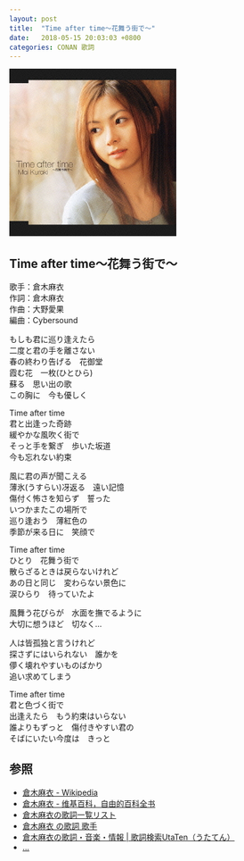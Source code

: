 ```yaml
---
layout: post
title:  "Time after time～花舞う街で～"
date:   2018-05-15 20:03:03 +0800
categories: CONAN 歌詞
---
```

![time_after_time~hanamaumachide~](/images/20180515/time_after_time~hanamaumachide~.jpg)

## Time after time～花舞う街で～

歌手：倉木麻衣<br>
作詞：倉木麻衣<br>
作曲：大野愛果<br>
編曲：Cybersound

もしも君に巡り逢えたら<br>
二度と君の手を離さない<br>
春の終わり告げる　花御堂<br>
霞む花　一枚(ひとひら)<br>
蘇る　思い出の歌<br>
この胸に　今も優しく

Time after time<br>
君と出逢った奇跡<br>
緩やかな風吹く街で<br>
そっと手を繋ぎ　歩いた坂道<br>
今も忘れない約束

風に君の声が聞こえる<br>
薄氷(うすらい)冴返る　遠い記憶<br>
傷付く怖さを知らず　誓った<br>
いつかまたこの場所で<br>
巡り逢おう　薄紅色の<br>
季節が来る日に　笑顔で

Time after time<br>
ひとり　花舞う街で<br>
散らざるときは戻らないけれど<br>
あの日と同じ　変わらない景色に<br>
涙ひらり　待っていたよ

風舞う花びらが　水面を撫でるように<br>
大切に想うほど　切なく…

人は皆孤独と言うけれど<br>
探さずにはいられない　誰かを<br>
儚く壊れやすいものばかり<br>
追い求めてしまう

Time after time<br>
君と色づく街で<br>
出逢えたら　もう約束はいらない<br>
誰よりもずっと　傷付きやすい君の<br>
そばにいたい今度は　きっと

## 参照
* [倉木麻衣 - Wikipedia](https://ja.wikipedia.org/wiki/倉木麻衣)
* [倉木麻衣 - 维基百科，自由的百科全书](https://zh.wikipedia.org/wiki/倉木麻衣)
* [倉木麻衣の歌詞一覧リスト](https://www.uta-net.com/artist/3126)
* [倉木麻衣 の歌詞 歌手](http://www.kasi-time.com/subcat-uta-393-1.html)
* [倉木麻衣の歌詞・音楽・情報 \| 歌詞検索UtaTen（うたてん）](https://utaten.com/artist/倉木麻衣)
* [...](https://github.com/mistydew)
